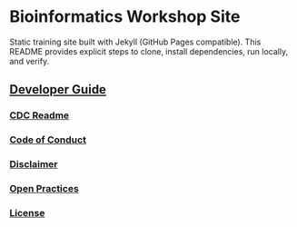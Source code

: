# Bioinformatics Workshop Site

Static training site built with Jekyll (GitHub Pages compatible). This README provides explicit steps to clone, install dependencies, run locally, and verify.

## [Developer Guide](https://cdcgov.github.io/id-bioifx-workshop/developer-guide/)

### [CDC Readme](./cdc-readme.md)

### [Code of Conduct](./code-of-conduct.md)

### [Disclaimer](./DISCLAIMER.md)

### [Open Practices](./open-practices.md)

### [License](./LICENSE)